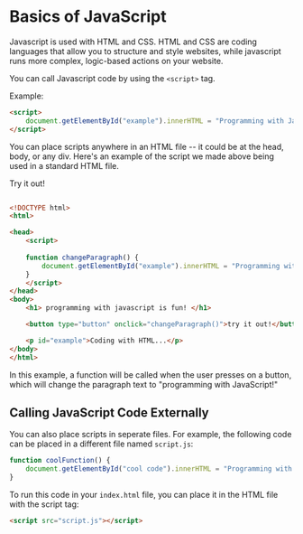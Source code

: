 # Basics of JavaScript

Javascript is used with HTML and CSS. HTML and CSS are coding languages that allow you to structure and style websites, while javascript runs more complex, logic-based actions on your website. 

You can call Javascript code by using the `<script>` tag. 

Example:

```html
<script>
    document.getElementById("example").innerHTML = "Programming with JavaScript!";
</script>
```
You can place scripts anywhere in an HTML file -- it could be at the head, body, or any div. Here's an example of the script we made above being used in a standard HTML file.

Try it out!

```html

<!DOCTYPE html>
<html>

<head>
    <script> 
    
    function changeParagraph() {
        document.getElementById("example").innerHTML = "Programming with JavaScript!";
    }
    </script>
</head>
<body>
    <h1> programming with javascript is fun! </h1>

    <button type="button" onclick="changeParagraph()">try it out!</button>

    <p id="example">Coding with HTML...</p>
</body>
</html>
```
In this example, a function will be called when the user presses on a button, which will change the paragraph text to "programming with JavaScript!"

## Calling JavaScript Code Externally

You can also place scripts in seperate files. For example, the following code can be placed in a different file named `script.js`:

```js
function coolFunction() {
    document.getElementById("cool code").innerHTML = "Programming with JavaScript!";
}
```

To run this code in your `index.html` file, you can place it in the HTML file with the script tag:

```html
<script src="script.js"></script>
```
